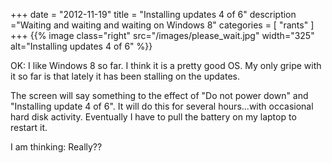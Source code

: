 +++
date = "2012-11-19"
title = "Installing updates 4 of 6"
description ="Waiting and waiting and waiting on Windows 8"
categories = [
  "rants"
]
+++
{{% image class="right" src="/images/please_wait.jpg" width="325" alt="Installing updates 4 of 6" %}}

OK: I like Windows 8 so far. I think it is a pretty good OS. My only gripe with it so far is that lately it has been stalling on the updates. 

The screen will say something to the effect of "Do not power down" and "Installing update 4 of 6". It will do this for several hours...with occasional hard disk activity. Eventually I have to pull the battery on my laptop to restart it. 

I am thinking: Really??
